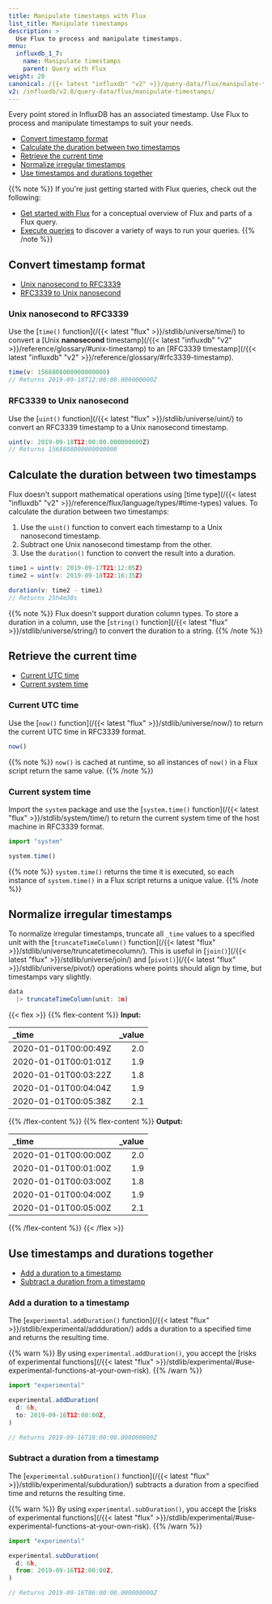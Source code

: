 ```yaml
---
title: Manipulate timestamps with Flux
list_title: Manipulate timestamps
description: >
  Use Flux to process and manipulate timestamps.
menu:
  influxdb_1_7:
    name: Manipulate timestamps
    parent: Query with Flux
weight: 20
canonical: /{{< latest "influxdb" "v2" >}}/query-data/flux/manipulate-timestamps/
v2: /influxdb/v2.0/query-data/flux/manipulate-timestamps/
---
```


Every point stored in InfluxDB has an associated timestamp.
Use Flux to process and manipulate timestamps to suit your needs.

- [Convert timestamp format](#convert-timestamp-format)
- [Calculate the duration between two timestamps](#calculate-the-duration-between-two-timestamps)
- [Retrieve the current time](#retrieve-the-current-time)
- [Normalize irregular timestamps](#normalize-irregular-timestamps)
- [Use timestamps and durations together](#use-timestamps-and-durations-together)

{{% note %}}
If you're just getting started with Flux queries, check out the following:

- [Get started with Flux](/influxdb/v1.7/flux/get-started/) for a conceptual overview of Flux and parts of a Flux query.
- [Execute queries](/influxdb/v1.7/flux/guides/execute-queries/) to discover a variety of ways to run your queries.
{{% /note %}}


## Convert timestamp format

- [Unix nanosecond to RFC3339](#unix-nanosecond-to-rfc3339)
- [RFC3339 to Unix nanosecond](#rfc3339-to-unix-nanosecond)

### Unix nanosecond to RFC3339
Use the [`time()` function](/{{< latest "flux" >}}/stdlib/universe/time/)
to convert a [Unix **nanosecond** timestamp](/{{< latest "influxdb" "v2" >}}/reference/glossary/#unix-timestamp)
to an [RFC3339 timestamp](/{{< latest "influxdb" "v2" >}}/reference/glossary/#rfc3339-timestamp).

```js
time(v: 1568808000000000000)
// Returns 2019-09-18T12:00:00.000000000Z
```

### RFC3339 to Unix nanosecond
Use the [`uint()` function](/{{< latest "flux" >}}/stdlib/universe/uint/)
to convert an RFC3339 timestamp to a Unix nanosecond timestamp.

```js
uint(v: 2019-09-18T12:00:00.000000000Z)
// Returns 1568808000000000000
```

## Calculate the duration between two timestamps
Flux doesn't support mathematical operations using [time type](/{{< latest "influxdb" "v2" >}}/reference/flux/language/types/#time-types) values.
To calculate the duration between two timestamps:

1. Use the `uint()` function to convert each timestamp to a Unix nanosecond timestamp.
2. Subtract one Unix nanosecond timestamp from the other.
3. Use the `duration()` function to convert the result into a duration.

```js
time1 = uint(v: 2019-09-17T21:12:05Z)
time2 = uint(v: 2019-09-18T22:16:35Z)

duration(v: time2 - time1)
// Returns 25h4m30s
```

{{% note %}}
Flux doesn't support duration column types.
To store a duration in a column, use the [`string()` function](/{{< latest "flux" >}}/stdlib/universe/string/)
to convert the duration to a string.
{{% /note %}}

## Retrieve the current time
- [Current UTC time](#current-utc-time)
- [Current system time](#current-system-time)

### Current UTC time
Use the [`now()` function](/{{< latest "flux" >}}/stdlib/universe/now/) to
return the current UTC time in RFC3339 format.

```js
now()
```

{{% note %}}
`now()`  is cached at runtime, so all instances of `now()` in a Flux script
return the same value.
{{% /note %}}

### Current system time
Import the `system` package and use the [`system.time()` function](/{{< latest "flux" >}}/stdlib/system/time/)
to return the current system time of the host machine in RFC3339 format.

```js
import "system"

system.time()
```

{{% note %}}
`system.time()` returns the time it is executed, so each instance of `system.time()`
in a Flux script returns a unique value.
{{% /note %}}

## Normalize irregular timestamps
To normalize irregular timestamps, truncate all `_time` values to a specified unit
with the [`truncateTimeColumn()` function](/{{< latest "flux" >}}/stdlib/universe/truncatetimecolumn/).
This is useful in [`join()`](/{{< latest "flux" >}}/stdlib/universe/join/)
and [`pivot()`](/{{< latest "flux" >}}/stdlib/universe/pivot/)
operations where points should align by time, but timestamps vary slightly.

```js
data
  |> truncateTimeColumn(unit: 1m)
```

{{< flex >}}
{{% flex-content %}}
**Input:**

| _time                | _value |
|:-----                | ------:|
| 2020-01-01T00:00:49Z | 2.0    |
| 2020-01-01T00:01:01Z | 1.9    |
| 2020-01-01T00:03:22Z | 1.8    |
| 2020-01-01T00:04:04Z | 1.9    |
| 2020-01-01T00:05:38Z | 2.1    |
{{% /flex-content %}}
{{% flex-content %}}
**Output:**

| _time                | _value |
|:-----                | ------:|
| 2020-01-01T00:00:00Z | 2.0    |
| 2020-01-01T00:01:00Z | 1.9    |
| 2020-01-01T00:03:00Z | 1.8    |
| 2020-01-01T00:04:00Z | 1.9    |
| 2020-01-01T00:05:00Z | 2.1    |
{{% /flex-content %}}
{{< /flex >}}

## Use timestamps and durations together
- [Add a duration to a timestamp](#add-a-duration-to-a-timestamp)
- [Subtract a duration from a timestamp](#subtract-a-duration-from-a-timestamp)

### Add a duration to a timestamp
The [`experimental.addDuration()` function](/{{< latest "flux" >}}/stdlib/experimental/addduration/)
adds a duration to a specified time and returns the resulting time.

{{% warn %}}
By using `experimental.addDuration()`, you accept the
[risks of experimental functions](/{{< latest "flux" >}}/stdlib/experimental/#use-experimental-functions-at-your-own-risk).
{{% /warn %}}

```js
import "experimental"

experimental.addDuration(
  d: 6h,
  to: 2019-09-16T12:00:00Z,
)

// Returns 2019-09-16T18:00:00.000000000Z
```

### Subtract a duration from a timestamp
The [`experimental.subDuration()` function](/{{< latest "flux" >}}/stdlib/experimental/subduration/)
subtracts a duration from a specified time and returns the resulting time.

{{% warn %}}
By using `experimental.subDuration()`, you accept the
[risks of experimental functions](/{{< latest "flux" >}}/stdlib/experimental/#use-experimental-functions-at-your-own-risk).
{{% /warn %}}

```js
import "experimental"

experimental.subDuration(
  d: 6h,
  from: 2019-09-16T12:00:00Z,
)

// Returns 2019-09-16T06:00:00.000000000Z
```
